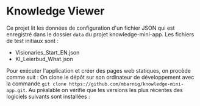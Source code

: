 # Knowledge Viewer

Ce projet lit les données de configuration d'un fichier JSON qui est enregistré dans le dossier `data` du projet knowledge-mini-app.
Les fichiers de test initiaux sont :

* Visionaries_Start_EN.json
* KI_Leierbud_What.json

Pour exécuter l'application et créer des pages web statiques, on procède comme suit :
On clone le dépôt sur son ordinateur de développement avec la commande `git clone https://github.com/mbarnig/knowledge-mini-app.git`.
Au préalable on vérifie que les versions les plus récentes des logiciels suivants sont installées :


